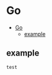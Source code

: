 # Go
<!--ts-->
   * [Go](#go)
      * [example](#example)

<!-- Added by: morelly_t1, at: Sat 02 Jan 2021 09:04:24 PM CET -->

<!--te-->
## example
```go
test
```